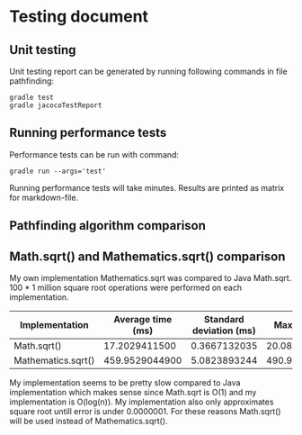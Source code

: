 # Testing document

## Unit testing

Unit testing report can be generated by running following commands in file pathfinding:

```
gradle test
gradle jacocoTestReport
```

## Running performance tests

Performance tests can be run with command:

```
gradle run --args='test'
```

Running performance tests will take minutes. Results are printed as matrix for markdown-file.

## Pathfinding algorithm comparison



## Math.sqrt() and Mathematics.sqrt() comparison

My own implementation Mathematics.sqrt was compared to Java Math.sqrt. 100 * 1 million square root operations were performed on each implementation.

| Implementation | Average time (ms) | Standard deviation (ms) | Max time (ms) | Min time (ms) |
|---|---|---|---|---|
| Math.sqrt() | 17.2029411500 | 0.3667132035 | 20.0897420000 | 17.0854400000 |
| Mathematics.sqrt() | 459.9529044900 | 5.0823893244 | 490.9576530000 | 450.5102220000 |

My implementation seems to be pretty slow compared to Java implementation which makes sense since Math.sqrt is O(1) and my implementation is O(log(n)). My implementation also only approximates square root untill error is under 0.0000001. For these reasons Math.sqrt() will be used instead of Mathematics.sqrt().